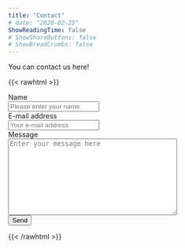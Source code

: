 ```yaml
---
title: "Contact"
# date: "2020-02-25"
ShowReadingTime: false
# ShowShareButtons: false
# ShowBreadCrumbs: false
---
```

You can contact us here!

{{< rawhtml >}}

<html>
<head>

<style>
.btn btn-primary {
  position: relative;
  background-color: #4CAF50;
  border: none;
  font-size: 28px;
  color: #FFFFFF;
  padding: 20px;
  width: 200px;
  text-align: center;
  transition-duration: 0.4s;
  text-decoration: none;
  overflow: hidden;
  cursor: pointer;
}

.btn btn-primary:after {
  content: "";
  background: #f1f1f1;
  display: block;
  position: absolute;
  padding-top: 300%;
  padding-left: 350%;
  margin-left: -20px !important;
  margin-top: -120%;
  opacity: 0;
  transition: all 0.8s
}

.btn btn-primary:active:after {
  padding: 0;
  margin: 0;
  opacity: 1;
  transition: 0s
}
</style>

</head>
<body>
<form method="post" action="https://forms.un-static.com/forms/695d2e604f67e5469d7291742955ed2b144c3417">
  <div class="form-group row">
    <label for="name" class="col-4 col-form-label">Name</label>
    <div class="col-8">
      <div class="input-group">
        <div class="input-group-addon">
          <i class="fa fa-user"></i>
        </div>
        <input id="name" name="name" placeholder="Please enter your name" type="text" required="required" class="form-control">
      </div>
    </div>
  </div>
  <div class="form-group row">
    <label for="email" class="col-4 col-form-label">E-mail address</label>
    <div class="col-8">
      <div class="input-group">
        <div class="input-group-addon">
          <i class="fa fa-envelope"></i>
        </div>
        <input id="email" name="email" placeholder="Your e-mail address" type="text" required="required" class="form-control">
      </div>
    </div>
  </div>
  <div class="form-group row">
    <label for="message" class="col-4 col-form-label">Message</label>
    <div class="col-8">
      <textarea id="message" name="message" placeholder="Enter your message here" type="text" cols="40" rows="10" required="required" class="form-control"></textarea>
    </div>
  </div>
  <div class="form-group row">
    <div class="offset-4 col-8">
      <button name="submit" type="submit" class="btn btn-primary">Send</button>
    </div>
  </div>
</form>
</body>
<html>
</head>

{{< /rawhtml >}}
